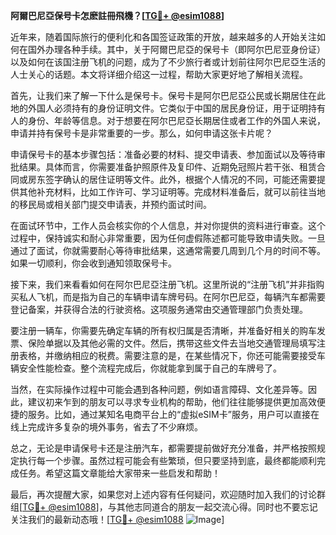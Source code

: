 **阿爾巴尼亞保号卡怎麽註冊飛機？[[TG💪+ @esim1088](https://t.me/s/esim1088)]**

近年来，随着国际旅行的便利化和各国签证政策的开放，越来越多的人开始关注如何在国外办理各种手续。其中，关于阿爾巴尼亞的保号卡（即阿尔巴尼亚身份证）以及如何在该国注册飞机的问题，成为了不少旅行者或计划前往阿尔巴尼亞生活的人士关心的话题。本文将详细介绍这一过程，帮助大家更好地了解相关流程。

首先，让我们来了解一下什么是保号卡。保号卡是阿尔巴尼亞公民或长期居住在此地的外国人必须持有的身份证明文件。它类似于中国的居民身份证，用于证明持有人的身份、年龄等信息。对于想要在阿尔巴尼亞长期居住或者工作的外国人来说，申请并持有保号卡是非常重要的一步。那么，如何申请这张卡片呢？

申请保号卡的基本步骤包括：准备必要的材料、提交申请表、参加面试以及等待审批结果。具体而言，你需要准备护照原件及复印件、近期免冠照片若干张、租赁合同或房东签字确认的居住证明等文件。此外，根据个人情况的不同，可能还需要提供其他补充材料，比如工作许可、学习证明等。完成材料准备后，就可以前往当地的移民局或相关部门提交申请表，并预约面试时间。

在面试环节中，工作人员会核实你的个人信息，并对你提供的资料进行审查。这个过程中，保持诚实和耐心非常重要，因为任何虚假陈述都可能导致申请失败。一旦通过了面试，你就需要耐心等待审批结果，这通常需要几周到几个月的时间不等。如果一切顺利，你会收到通知领取保号卡。

接下来，我们来看看如何在阿尔巴尼亞注册飞机。这里所说的“注册飞机”并非指购买私人飞机，而是指为自己的车辆申请车牌号码。在阿尔巴尼亞，每辆汽车都需要登记备案，并获得合法的行驶资格。这项服务通常由交通管理部门负责处理。

要注册一辆车，你需要先确定车辆的所有权归属是否清晰，并准备好相关的购车发票、保险单据以及其他必需的文件。然后，携带这些文件去当地交通管理局填写注册表格，并缴纳相应的税费。需要注意的是，在某些情况下，你还可能需要接受车辆安全性能检查。整个流程完成后，你就能拿到属于自己的车牌号了。

当然，在实际操作过程中可能会遇到各种问题，例如语言障碍、文化差异等。因此，建议初来乍到的朋友可以寻求专业机构的帮助，他们往往能够提供更加高效便捷的服务。比如，通过某知名电商平台上的“虚拟eSIM卡”服务，用户可以直接在线上完成许多复杂的境外事务，省去了不少麻烦。

总之，无论是申请保号卡还是注册汽车，都需要提前做好充分准备，并严格按照规定执行每一个步骤。虽然过程可能会有些繁琐，但只要坚持到底，最终都能顺利完成任务。希望这篇文章能给大家带来一些启发和帮助！

最后，再次提醒大家，如果您对上述内容有任何疑问，欢迎随时加入我们的讨论群组[[TG💪+ @esim1088](https://t.me/s/esim1088)]，与其他志同道合的朋友一起交流心得。同时也不要忘记关注我们的最新动态哦！[[TG💪+ @esim1088](https://t.me/s/esim1088) ![Image](https://i.postimg.cc/4NQfJmqS/Snipaste-2025-05-13-00-14-12.png)]
